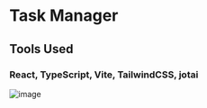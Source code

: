 # Task Manager 
## Tools Used
### React, TypeScript, Vite, TailwindCSS, jotai

![image](https://github.com/Dagmawi-22/task-mgt/assets/109204719/78d90f2b-a38d-4601-a771-0430e9541fc8)

